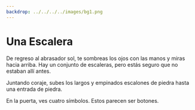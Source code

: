 ```yaml
---
backdrop: ../../../../images/bg1.png
---
```


# Una Escalera

De regreso al abrasador sol, te sombreas los ojos con las manos y miras hacia arriba. Hay un conjunto de escaleras, pero estás seguro que no estaban allí antes.

Juntando coraje, subes los largos y empinados escalones de piedra hasta una entrada de piedra.

En la puerta, ves cuatro símbolos. Estos parecen ser botones.

<Buttons/>
